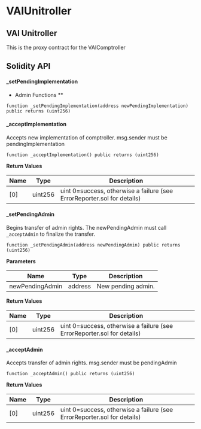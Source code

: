 # VAIUnitroller

## VAI Unitroller

This is the proxy contract for the VAIComptroller

## Solidity API

#### \_setPendingImplementation

* Admin Functions \*\*

```solidity
function _setPendingImplementation(address newPendingImplementation) public returns (uint256)
```



#### \_acceptImplementation

Accepts new implementation of comptroller. msg.sender must be pendingImplementation

```solidity
function _acceptImplementation() public returns (uint256)
```

**Return Values**

| Name | Type    | Description                                                             |
| ---- | ------- | ----------------------------------------------------------------------- |
| \[0] | uint256 | uint 0=success, otherwise a failure (see ErrorReporter.sol for details) |



#### \_setPendingAdmin

Begins transfer of admin rights. The newPendingAdmin must call `_acceptAdmin` to finalize the transfer.

```solidity
function _setPendingAdmin(address newPendingAdmin) public returns (uint256)
```

**Parameters**

| Name            | Type    | Description        |
| --------------- | ------- | ------------------ |
| newPendingAdmin | address | New pending admin. |

**Return Values**

| Name | Type    | Description                                                             |
| ---- | ------- | ----------------------------------------------------------------------- |
| \[0] | uint256 | uint 0=success, otherwise a failure (see ErrorReporter.sol for details) |



#### \_acceptAdmin

Accepts transfer of admin rights. msg.sender must be pendingAdmin

```solidity
function _acceptAdmin() public returns (uint256)
```

**Return Values**

| Name | Type    | Description                                                             |
| ---- | ------- | ----------------------------------------------------------------------- |
| \[0] | uint256 | uint 0=success, otherwise a failure (see ErrorReporter.sol for details) |

